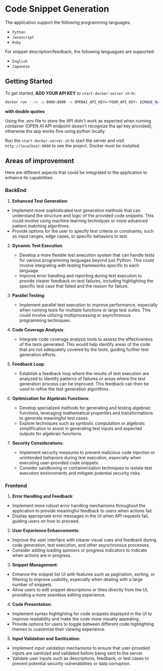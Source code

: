 # Code Snippet Generation

The application support the following programming languages:

- `Python`
- `Javascript`
- `Ruby`

For snippet description/feedback, the following languagues are supported:

- `English`
- `Japanese`

## Getting Started

 To get started, **ADD YOUR API KEY** to `start-docker-server.sh` in:

 ```bash
 docker run --rm -p 8000:8000 -e OPENAI_API_KEY=<YOUR_API_KEY> $IMAGE_NAME
 ```
 **with double quotes**
 
  Using the .env file to store the API didn't work as expected when running container (OPEN AI API endpoint doesn't recognize tha api key provided), otherwise the app works fine using python locally.

  Run the `start-docker-server.sh` to start the server and visit `http://localhost:8000` to see the project. Docker must be installed.

 ## Areas of improvement
 
 Here are different aspects that could be integrated to the application to enhance its capabilities:

 ### BackEnd

 1. **Enhanced Test Generation**:
   - Implement more sophisticated test generation methods that can understand the structure and logic of the provided code snippets. This could involve using machine learning techniques or more advanced pattern matching algorithms.
   - Provide options for the user to specify test criteria or constraints, such as input ranges, edge cases, or specific behaviors to test.

2. **Dynamic Test Execution**:
   - Develop a more flexible test execution system that can handle tests for various programming languages beyond just Python. This could involve integrating with testing frameworks specific to each language.
   - Improve error handling and reporting during test execution to provide clearer feedback on test failures, including highlighting the specific test case that failed and the reason for failure.

3. **Parallel Testing**:
   - Implement parallel test execution to improve performance, especially when running tests for multiple functions or large test suites. This could involve utilizing multiprocessing or asynchronous programming techniques.

4. **Code Coverage Analysis**:
   - Integrate code coverage analysis tools to assess the effectiveness of the tests generated. This would help identify areas of the code that are not adequately covered by the tests, guiding further test generation efforts.

5. **Feedback Loop**:
   - Establish a feedback loop where the results of test execution are analyzed to identify patterns of failures or areas where the test generation process can be improved. This feedback can then be used to refine the test generation algorithms.

6. **Optimization for Algebraic Functions**:
   - Develop specialized methods for generating and testing algebraic functions, leveraging mathematical properties and transformations to generate meaningful test cases.
   - Explore techniques such as symbolic computation or algebraic simplification to assist in generating test inputs and expected outputs for algebraic functions.

7. **Security Considerations**:
   - Implement security measures to prevent malicious code injection or unintended behaviors during test execution, especially when executing user-provided code snippets.
   - Consider sandboxing or containerization techniques to isolate test execution environments and mitigate potential security risks.

### Frontend

1. **Error Handling and Feedback**:
- Implement more robust error handling mechanisms throughout the application to provide meaningful feedback to users when actions fail.
- Display appropriate error messages in the UI when API requests fail, guiding users on how to proceed.

2. **User Experience Enhancements**:
- Improve the user interface with clearer visual cues and feedback during code generation, test execution, and other asynchronous processes.
- Consider adding loading spinners or progress indicators to indicate when actions are in progress.

3. **Snippet Management**:
- Enhance the snippet list UI with features such as pagination, sorting, or filtering to improve usability, especially when dealing with a large number of snippets.
- Allow users to edit snippet descriptions or titles directly from the UI, providing a more seamless editing experience.

4. **Code Presentation**:
- Implement syntax highlighting for code snippets displayed in the UI to improve readability and make the code more visually appealing.
- Provide options for users to toggle between different code highlighting themes to customize their viewing experience.

5. **Input Validation and Sanitization**:
- Implement input validation mechanisms to ensure that user-provided inputs are sanitized and validated before being sent to the server.
- Validate user inputs such as descriptions, feedback, or test cases to prevent potential security vulnerabilities or data corruption.




